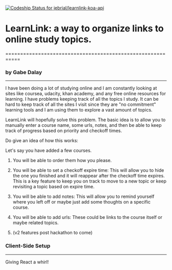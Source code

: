 [ ![Codeship Status for jebrial/learnlink-koa-api](https://codeship.com/projects/4ec49bc0-0736-0134-331f-5ea7a9e1d8e0/status?branch=master)](https://codeship.com/projects/154846)

# LearnLink: a way to organize links to online study topics.
===========================================================

### by Gabe Dalay
--------------------------------


I have been doing a lot of studying online and I am constantly looking at sites like coursea, udacity, khan academy, and any free online resources for learning.  I have problems keeping track of all the topics I study. It can be hard to keep track of all the sites I visit since they are "no commitment" learning tools and I am using them to explore a vast amount of topics.

LearnLink will hopefully solve this problem. The basic idea is to allow you to manually enter a course name, some urls, notes, and then be able to keep track of progress based on priority and checkoff times.

Do give an idea of how this works: 

Let's say you have added a few courses.  

1. You will be able to order them how you please.

2. You will be able to set a checkoff expire time: This will allow you to hide the one you finished and it will reappear after the checkoff time expires. This is a key feature to keep you on track to move to a new topic or keep revisiting a topic based on expire time.

3. You will be able to add notes: This will allow you to remind yourself where you left off or maybe just add some thoughts on a specific course.

4. You will be able to add urls: These could be links to the course itself or maybe related topics.

5. (v2 features post hackathon to come)









### Client-Side Setup
---------------------

Giving React a whirl!
